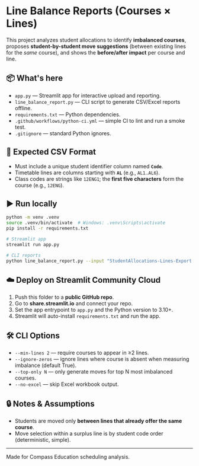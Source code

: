 # Line Balance Reports (Courses × Lines)

This project analyzes student allocations to identify **imbalanced courses**, proposes **student-by-student move suggestions** (between existing lines for the *same* course), and shows the **before/after impact** per course and line.

## 📦 What's here

- `app.py` — Streamlit app for interactive upload and reporting.
- `line_balance_report.py` — CLI script to generate CSV/Excel reports offline.
- `requirements.txt` — Python dependencies.
- `.github/workflows/python-ci.yml` — simple CI to lint and run a smoke test.
- `.gitignore` — standard Python ignores.

## 🧪 Expected CSV Format

- Must include a unique student identifier column named **`Code`**.
- Timetable lines are columns starting with **`AL`** (e.g., `AL1`..`AL6`).
- Class codes are strings like `12ENG1`; the **first five characters** form the course (e.g., `12ENG`).

## ▶️ Run locally

```bash
python -m venv .venv
source .venv/bin/activate  # Windows: .venv\Scripts\activate
pip install -r requirements.txt

# Streamlit app
streamlit run app.py

# CLI reports
python line_balance_report.py --input "StudentAllocations-Lines-Export (15).csv" --outdir ./out
```

## ☁️ Deploy on Streamlit Community Cloud

1. Push this folder to a **public GitHub repo**.
2. Go to **share.streamlit.io** and connect your repo.
3. Set the app entrypoint to `app.py` and the Python version to 3.10+.
4. Streamlit will auto-install `requirements.txt` and run the app.

## 🛠️ CLI Options

- `--min-lines 2` — require courses to appear in ≥2 lines.
- `--ignore-zeros` — ignore lines where course is absent when measuring imbalance (default True).
- `--top-only N` — only generate moves for top N most imbalanced courses.
- `--no-excel` — skip Excel workbook output.

## 🔒 Notes & Assumptions

- Students are moved only **between lines that already offer the same course**.
- Move selection within a surplus line is by student code order (deterministic, simple).

---

Made for Compass Education scheduling analysis.
